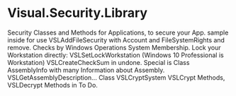 # Visual.Security.Library
Security Classes and Methods for Applications, to secure your App.
sample inside for use VSLAddFileSecurity with Account and FileSystemRights
and remove.
Checks by Windows Operations System Membership.
Lock your Workstation directly: VSLSetLockWorkstation (Windows 10 Professional is Workstation)
VSLCreateCheckSum in undone.
Special is Class AssemblyInfo with many Information about Assembly.
VSLGetAssemblyDescription...
Class VSLCryptSystem
VSLCrypt Methods, VSLDecrypt Methods in To Do.
